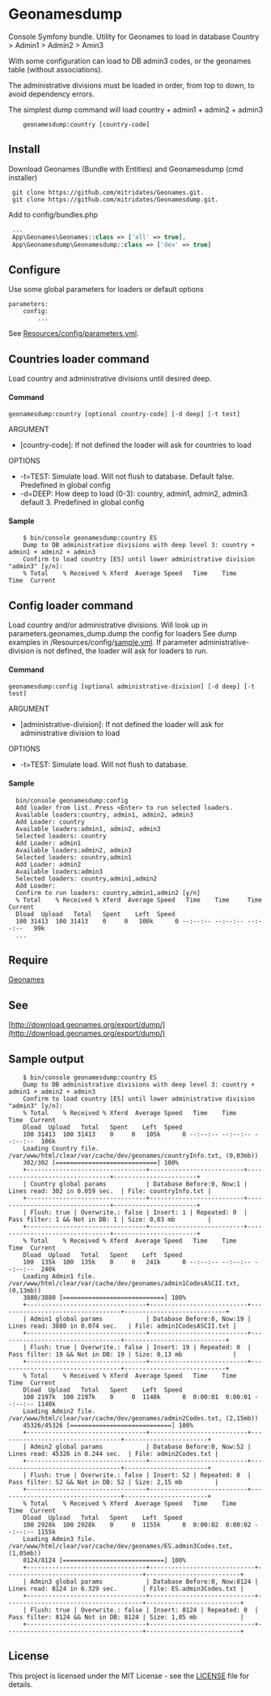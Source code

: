 Geonamesdump
=====================

Console Symfony bundle. Utility for Geonames to load in database Country > Admin1 > Admin2 > Amin3

With some configuration can load to DB admin3 codes, or the geonames table (without associations).

The administrative divisions must be loaded in order, from top to down, to avoid dependency errors.

The simplest dump command will load country + admin1 + admin2 + admin3 

        geonamesdump:country [country-code]

## Install


  Download Geonames (Bundle with Entities) and Geonamesdump (cmd installer)
 
   ```command
    git clone https://github.com/mitridates/Geonames.git.
    git clone https://github.com/mitridates/Geonamesdump.git.
   ```
  
Add to config/bundles.php
   ```php
    ...
    App\Geonames\Geonames::class => ['all' => true],
    App\Geonamesdump\Geonamesdump::class => ['dev' => true]
   ```

## Configure

Use some global parameters for loaders or default options 

    parameters:
        config:
            ...
See [Resources/config/parameters.yml](./Resources/config/parameters.yml).
    
## Countries loader command
Load country and administrative divisions until desired deep.  

#### Command

    geonamesdump:country [optional country-code] [-d deep] [-t test]

ARGUMENT
- [country-code]: If not defined the loader will ask for countries to load
 
OPTIONS
- -t=TEST: Simulate load. Will not flush to database. Default false. Predefined in global config
- -d=DEEP: How deep to load (0-3): country, admin1, admin2, admin3. default 3. Predefined in global config

#### Sample

```console
    $ bin/console geonamesdump:country ES
    Dump to DB administrative divisions with deep level 3: country + admin1 + admin2 + admin3
    Confirm to load country [ES] until lower administrative division "admin3" [y/n]:
    % Total    % Received % Xferd  Average Speed   Time    Time     Time  Current
```
    
## Config loader command

Load country and/or administrative divisions. Will look up in parameters.geonames_dump.dump the config for loaders
See dump examples in /Resources/config/[sample.yml](./Resources/config/sample.yml).
If parameter administrative-division is not defined, the loader will ask for loaders to run. 

#### Command

    geonamesdump:config [optional administrative-division] [-d deep] [-t test]

ARGUMENT
- [administrative-division]: If not defined the loader will ask for administrative division to load

OPTIONS
- -t=TEST: Simulate load. Will not flush to database.


#### Sample

   ```console
     bin/console geonamesdump:config
     Add loader from list. Press <Enter> to run selected loaders.
     Available loaders:country, admin1, admin2, admin3
     Add Loader: country
     Available loaders:admin1, admin2, admin3
     Selected loaders: country
     Add Loader: admin1
     Available loaders:admin2, admin3
     Selected loaders: country,admin1
     Add Loader: admin2
     Available loaders:admin3
     Selected loaders: country,admin1,admin2
     Add Loader:
     Confirm to run loaders: country,admin1,admin2 [y/n]
     % Total    % Received % Xferd  Average Speed   Time    Time     Time  Current
     Dload  Upload   Total   Spent    Left  Speed
     100 31413  100 31413    0     0   100k      0 --:--:-- --:--:-- --:--:--   99k
     ...
   ```


## Require

[Geonames](https://github.com/mitridates/Geonames)

## See

[http://download.geonames.org/export/dump/](http://download.geonames.org/export/dump/)


## Sample output
 
```console
    $ bin/console geonamesdump:country ES
    Dump to DB administrative divisions with deep level 3: country + admin1 + admin2 + admin3
    Confirm to load country [ES] until lower administrative division "admin3" [y/n]:
    % Total    % Received % Xferd  Average Speed   Time    Time     Time  Current
    Dload  Upload   Total   Spent    Left  Speed
    100 31413  100 31413    0     0   105k      0 --:--:-- --:--:-- --:--:--  106k
    Loading Country file. /var/www/html/clear/var/cache/dev/geonames/countryInfo.txt, (0,03mb))
    302/302 [============================] 100%
    +---------------------------------+--------------------------+--------------------------------+-----------------------+
    | Country global params           | Database Before:0, Now:1 | Lines read: 302 in 0.059 sec.  | File: countryInfo.txt |
    +---------------------------------+--------------------------+--------------------------------+-----------------------+
    | Flush: true | Overwrite.: false | Insert: 1 | Repeated: 0  | Pass filter: 1 && Not in DB: 1 | Size: 0,03 mb         |
    +---------------------------------+--------------------------+--------------------------------+-----------------------+
    % Total    % Received % Xferd  Average Speed   Time    Time     Time  Current
    Dload  Upload   Total   Spent    Left  Speed
    100  135k  100  135k    0     0   241k      0 --:--:-- --:--:-- --:--:--  240k
    Loading Admin1 file. /var/www/html/clear/var/cache/dev/geonames/admin1CodesASCII.txt, (0,13mb))
    3880/3880 [============================] 100%
    +---------------------------------+---------------------------+----------------------------------+----------------------------+
    | Admin1 global params            | Database Before:0, Now:19 | Lines read: 3880 in 0.074 sec.   | File: admin1CodesASCII.txt |
    +---------------------------------+---------------------------+----------------------------------+----------------------------+
    | Flush: true | Overwrite.: false | Insert: 19 | Repeated: 0  | Pass filter: 19 && Not in DB: 19 | Size: 0,13 mb              |
    +---------------------------------+---------------------------+----------------------------------+----------------------------+
    % Total    % Received % Xferd  Average Speed   Time    Time     Time  Current
    Dload  Upload   Total   Spent    Left  Speed
    100 2197k  100 2197k    0     0  1140k      0  0:00:01  0:00:01 --:--:-- 1140k
    Loading Admin2 file. /var/www/html/clear/var/cache/dev/geonames/admin2Codes.txt, (2,15mb))
    45326/45326 [============================] 100%
    +---------------------------------+---------------------------+----------------------------------+-----------------------+
    | Admin2 global params            | Database Before:0, Now:52 | Lines read: 45326 in 0.244 sec.  | File: admin2Codes.txt |
    +---------------------------------+---------------------------+----------------------------------+-----------------------+
    | Flush: true | Overwrite.: false | Insert: 52 | Repeated: 0  | Pass filter: 52 && Not in DB: 52 | Size: 2,15 mb         |
    +---------------------------------+---------------------------+----------------------------------+-----------------------+
    % Total    % Received % Xferd  Average Speed   Time    Time     Time  Current
    Dload  Upload   Total   Spent    Left  Speed
    100 2928k  100 2928k    0     0  1155k      0  0:00:02  0:00:02 --:--:-- 1155k
    Loading Admin3 file. /var/www/html/clear/var/cache/dev/geonames/ES.admin3Codes.txt, (1,05mb))
    8124/8124 [============================] 100%
    +---------------------------------+-----------------------------+--------------------------------------+--------------------------+
    | Admin3 global params            | Database Before:0, Now:8124 | Lines read: 8124 in 6.329 sec.       | File: ES.admin3Codes.txt |
    +---------------------------------+-----------------------------+--------------------------------------+--------------------------+
    | Flush: true | Overwrite.: false | Insert: 8124 | Repeated: 0  | Pass filter: 8124 && Not in DB: 8124 | Size: 1,05 mb            |
    +---------------------------------+-----------------------------+--------------------------------------+--------------------------+
```


## License

This project is licensed under the MIT License - see the [LICENSE](LICENSE) file for details.